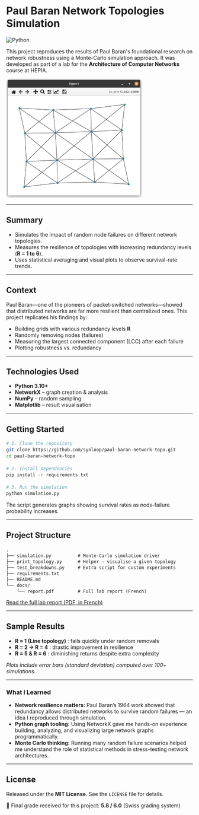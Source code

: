 # Paul Baran Network Topologies Simulation
![Python](https://img.shields.io/badge/python-3.10+-blue)

This project reproduces the results of Paul Baran's foundational research on network robustness using a Monte-Carlo simulation approach. It was developed as part of a lab for the **Architecture of Computer Networks** course at HEPIA.

![Topology sample](docs/graph_result.png)

---

## Summary
- Simulates the impact of random node failures on different network topologies.  
- Measures the resilience of topologies with increasing redundancy levels (**R = 1 to 6**).  
- Uses statistical averaging and visual plots to observe survival-rate trends.

---

## Context
Paul Baran—one of the pioneers of packet‑switched networks—showed that distributed networks are far more resilient than centralized ones. This project replicates his findings by:

- Building grids with various redundancy levels **R**  
- Randomly removing nodes (failures)  
- Measuring the largest connected component (LCC) after each failure  
- Plotting robustness vs. redundancy  

---

## Technologies Used
- **Python 3.10+**  
- **NetworkX** – graph creation & analysis  
- **NumPy** – random sampling  
- **Matplotlib** – result visualisation  

---

## Getting Started

```bash
# 1. Clone the repository
git clone https://github.com/synloop/paul-baran-network-topo.git
cd paul-baran-network-topo

# 2. Install dependencies
pip install -r requirements.txt

# 3. Run the simulation
python simulation.py
```

The script generates graphs showing survival rates as node‑failure probability increases.

---

## Project Structure
```text
.
├── simulation.py          # Monte‑Carlo simulation driver
├── print_topology.py      # Helper – visualise a given topology
├── test_breakdowns.py     # Extra script for custom experiments
├── requirements.txt
├── README.md
└── docs/
    └── report.pdf         # Full lab report (French)
```
[Read the full lab report (PDF, in French)](docs/report.pdf)

---

## Sample Results
- **R = 1 (Line topology)** : fails quickly under random removals  
- **R = 2 → R = 4** : drastic improvement in resilience  
- **R = 5 & R = 6** : diminishing returns despite extra complexity  

*Plots include error bars (standard deviation) computed over 100+ simulations.*

---

### What I Learned

- **Network resilience matters:** Paul Baran’s 1964 work showed that redundancy allows distributed networks to survive random failures — an idea I reproduced through simulation.
- **Python graph tooling:** Using NetworkX gave me hands-on experience building, analyzing, and visualizing large network graphs programmatically.
- **Monte Carlo thinking:** Running many random failure scenarios helped me understand the role of statistical methods in stress-testing network architectures.

---

## License
Released under the **MIT License**. See the `LICENSE` file for details.

📝 Final grade received for this project: **5.8 / 6.0** (Swiss grading system)
